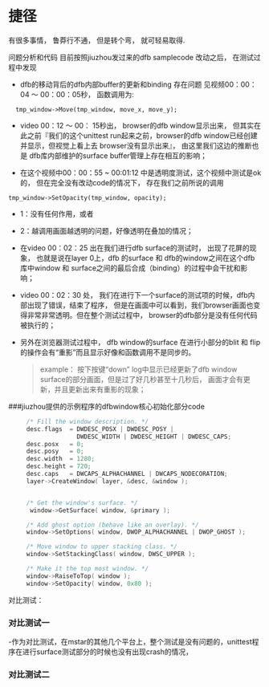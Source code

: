 # 捷径

有很多事情， 鲁莽行不通， 但是转个弯， 就可轻易取得.

问题分析和代码
目前按照jiuzhou发过来的dfb samplecode 改动之后， 在测试过程中发现
- dfb的移动背后的dfb内部buffer的更新和binding 存在问题 见视频00：00：04 ～ 00：00：05秒， 函数调用为:
```
  tmp_window->Move(tmp_window, move_x, move_y);
```

- video 00：12 ～ 00： 15秒出， browser的dfb window显示出来， 但其实在此之前『我们的这个unittest run起来之前，browser的dfb window已经创建并显示，但视觉上看上去 browser没有显示出来』， 由这里我们这边的推断也是 dfb库内部维护的surface buffer管理上存在相互的影响；

- 在这个视频中00：00：55 ~ 00:01:12 中是透明度测试，这个视频中测试是ok的， 但在完全没有改动code的情况下， 存在我们之前所说的调用
```
tmp_window->SetOpacity(tmp_window, opacity);
```
  - 1：没有任何作用，或者
  - 2：越调用画面越透明的问题，好像透明在叠加的情况；
- 在video 00：02：25 出在我们进行dfb surface的测试时， 出现了花屏的现象， 也就是说在layer 0上，dfb 的surface 和 dfb的window之间在这个dfb库中window 和 surface之间的最后合成（binding）的过程中会干扰和影响；

- video 00：02：30 处， 我们在进行下一个surface的测试项的时候，dfb内部出现了错误，结束了程序， 但是在画面中可以看到，我们browser画面也变得非常非常透明。但在整个测试过程中， browser的dfb部分是没有任何代码被执行的；

- 另外在浏览器测试过程中， dfb window的surface 在进行小部分的blit 和 flip的操作会有“重影”而且显示好像和函数调用不是同步的。
  > example： 按下按键“down” log中显示已经更新了dfb window surface的部分画面，但是过了好几秒甚至十几秒后， 画面才会有更新，并且更新出来有重影的现象；

###jiuzhou提供的示例程序的dfbwindow核心初始化部分code
```C
     /* Fill the window description. */
     desc.flags  = DWDESC_POSX | DWDESC_POSY |
                   DWDESC_WIDTH | DWDESC_HEIGHT | DWDESC_CAPS;
     desc.posx   = 0;
     desc.posy   = 0;
     desc.width  = 1280;
     desc.height = 720;
     desc.caps   = DWCAPS_ALPHACHANNEL | DWCAPS_NODECORATION;
     layer->CreateWindow( layer, &desc, &window );


     /* Get the window's surface. */
      window->GetSurface( window, &primary );

     /* Add ghost option (behave like an overlay). */
     window->SetOptions( window, DWOP_ALPHACHANNEL | DWOP_GHOST );

     /* Move window to upper stacking class. */
     window->SetStackingClass( window, DWSC_UPPER );

     /* Make it the top most window. */
     window->RaiseToTop( window );
     window->SetOpacity( window, 0x80 );

```

对比测试：
### 对比测试一
-作为对比测试，在mstar的其他几个平台上，整个测试是没有问题的，unittest程序在进行surface测试部分的时候也没有出现crash的情况，

### 对比测试二

